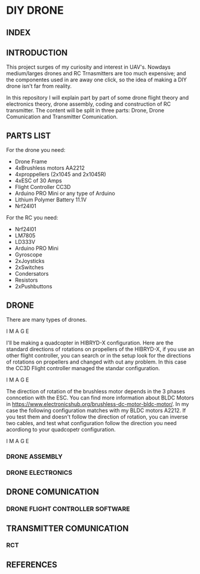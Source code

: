 # DIY DRONE 

## INDEX

## INTRODUCTION
This project surges of my curiosity and interest in UAV's. Nowdays medium/larges drones and RC Trnasmitters are too much expensive; and the componentes used in are away one click, so the idea of making a DIY drone isn't far from reality. 

In this repository I will explain part by part of some drone flight theory and electronics theory, drone assembly, coding and construction of RC transmitter. The content will be split in three parts: Drone, Drone Comunication and Transmitter Comunication.  

## PARTS LIST
For the drone you need:
* Drone Frame
* 4xBrushless motors AA2212
* 4xproppellers (2x1045 and 2x1045R)
* 4xESC of 30 Amps
* Flight Controller CC3D
* Arduino PRO Mini or any type of Arduino
* Lithium Polymer Battery 11.1V 
* Nrf24l01 

For the RC you need:
* Nrf24l01
* LM7805
* LD333V
* Arduino PRO Mini
* Gyroscope
* 2xJoysticks 
* 2xSwitches
* Condersators
* Resistors
* 2xPushbuttons

## DRONE
There are many types of drones. 

I M A G E

I'll be making a quadcopter in HIBRYD-X configuration. Here are the standard directions of rotations on propellers of the HIBRYD-X, if you use an other flight controller, you can search or in the setup look for the directions of rotations on propellers and changed with out any problem. In this case the CC3D Flight controller managed the standar configuration.

I M A G E

The direction of rotation of the brushless motor depends in the 3 phases conncetion with the ESC. You can find more information about BLDC Motors in https://www.electronicshub.org/brushless-dc-motor-bldc-motor/. In my case the following configuration matches with my BLDC motors A2212. If you test them and doesn't follow the direction of rotation, you can inverse two cables, and test what configuration follow the direction you need acordiong to your quadcopetr configuration. 

I M A G E


### DRONE ASSEMBLY
### DRONE ELECTRONICS

## DRONE COMUNICATION
### DRONE FLIGHT CONTROLLER SOFTWARE

## TRANSMITTER COMUNICATION
### RCT

## REFERENCES
